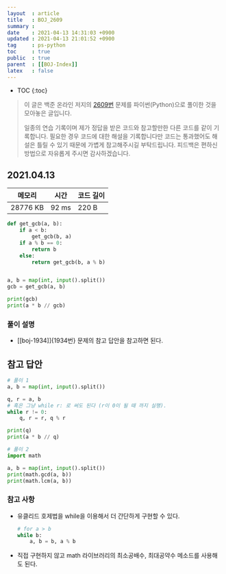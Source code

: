 ```yaml
---
layout  : article
title   : BOJ_2609
summary : 
date    : 2021-04-13 14:31:03 +0900
updated : 2021-04-13 21:01:52 +0900
tag     : ps-python
toc     : true
public  : true
parent  : [[BOJ-Index]]
latex   : false
---
```

* TOC
{:toc}

>이 글은 백준 온라인 저지의 [2609번](https://www.acmicpc.net/problem/2609) 문제를 파이썬(Python)으로 풀이한 것을 모아놓은 글입니다.
>
> 일종의 연습 기록이며 제가 정답을 받은 코드와 참고할만한 다른 코드를 같이 기록합니다. 필요한 경우 코드에 대한 해설을 기록합니다만 코드는 통과했어도 해설은 틀릴 수 있기 때문에 가볍게 참고해주시길 부탁드립니다. 피드백은 편하신 방법으로 자유롭게 주시면 감사하겠습니다.

## 2021.04.13

| 메모리    | 시간  | 코드 길이 |
| --------- | ----- | --------- |
| 28776 KB  | 92 ms | 220 B     |

```python
def get_gcb(a, b):
    if a < b:
        get_gcb(b, a)
    if a % b == 0:
        return b
    else:
        return get_gcb(b, a % b)


a, b = map(int, input().split())
gcb = get_gcb(a, b)

print(gcb)
print(a * b // gcb)
```

### 풀이 설명

* [[boj-1934]]{1934번} 문제의 참고 답안을 참고하면 된다.

## 참고 답안

```python
# 풀이 1
a, b = map(int, input().split())

q, r = a, b
# 혹은 그냥 while r: 로 써도 된다 (r이 0이 될 때 까지 실행).
while r != 0:
    q, r = r, q % r

print(q)
print(a * b // q)

# 풀이 2
import math

a, b = map(int, input().split())
print(math.gcd(a, b))
print(math.lcm(a, b))
```

### 참고 사항

* 유클리드 호제법을 while을 이용해서 더 간단하게 구현할 수 있다.

    ```python
    # for a > b
    while b:
        a, b = b, a % b
    ```

* 직접 구현하지 않고 math 라이브러리의 최소공배수, 최대공약수 메소드를 사용해도 된다.
